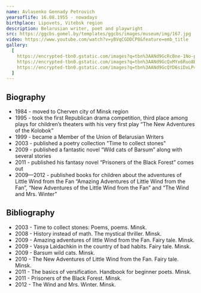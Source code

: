 ```yaml
---
name: Avlasenko Gennady Petrovich
yearsoflife: 16.08.1955 - nowadays
birthplace: Lipovets, Vitebsk region
description: Belarusian writer, poet and playwright
src: https://ggcbs.gomel.by/templates/ggcbs/images/museum/img/167.jpg
video: https://www.youtube.com/watch?v=yBVqCGDDCP8&feature=emb_title
gallery:
  [
    https://encrypted-tbn0.gstatic.com/images?q=tbn%3AANd9GcRcBne-1No-pDqXBzgpEZA9cbZylKwAd7qQ1I3wXwh5U3xS37zh,
    https://encrypted-tbn0.gstatic.com/images?q=tbn%3AANd9GcQxMYx6Ruo8BpJ9xYSgelkqlvjVebMcESvaIs3u6GaQl79hOCEM,
    https://encrypted-tbn0.gstatic.com/images?q=tbn%3AANd9GcQYD6siDxLP43CJaBSzcsXhjpVKmW_ln16-k3bJkqNiN9C4ktrr,
  ]
---
```


## Biography

- 1984 - moved to Cherven city of Minsk region
- 1995 - took the first Republican drama competition, third place among plays for children’s theaters with his very first play “The New Adventures of the Kolobok”
- 1999 - became a Member of the Union of Belarusian Writers
- 2003 - published a poetry collection "Time to collect stones"
- 2009 - published a fantastic novel “Wild cats of Barsum” along with several stories
- 2011 - published his fantasy novel “Prisoners of the Black Forest” comes out
- 2009—2012 - published books for children about the adventures of Little Wind from the Fan “Amazing Adventures of Little Wind from the Fan”, “New Adventures of the Little Wind from the Fan” and “The Wind and Mrs. Winter”

## Bibliography

- 2003 - Time to collect stones: Poems, poems. Minsk.
- 2008 - History instead of math. The mystical thriller. Minsk.
- 2009 - Amazing adventures of little Wind from the Fan. Fairy tale. Minsk.
- 2009 - Vasya Laidachkin in the country of bad habits. Fairy tale. Minsk.
- 2009 - Barsum wild cats. Minsk.
- 2010 - The New Adventures of Little Wind from the Fan. Fairy tale. Minsk.
- 2011 - The basics of versification. Handbook for beginner poets. Minsk.
- 2011 - Prisoners of the Black Forest. Minsk.
- 2012 - The Wind and Mrs. Winter. Minsk.
